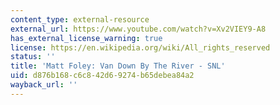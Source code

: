 ```yaml
---
content_type: external-resource
external_url: https://www.youtube.com/watch?v=Xv2VIEY9-A8
has_external_license_warning: true
license: https://en.wikipedia.org/wiki/All_rights_reserved
status: ''
title: 'Matt Foley: Van Down By The River - SNL'
uid: d876b168-c6c8-42d6-9274-b65debea84a2
wayback_url: ''
---
```

